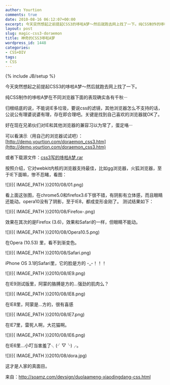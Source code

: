 ```yaml
---
author: Yourtion
comments: true
date: 2010-08-16 06:12:07+00:00
excerpt: 今天突然想起之前提起CSS3的哆啦A梦～然后就跑去网上找了一下。纯CSS制作的哆啦A梦在不同浏览器下面的表现确实各有千秋···
layout: post
slug: magic-css3-doraemon
title: 神奇的CSS3哆啦A梦
wordpress_id: 1448
categories:
- CSS+DIV
tags:
- CSS
---
```

{% include JB/setup %}

今天突然想起之前提起CSS3的哆啦A梦～然后就跑去网上找了一下。

纯CSS制作的哆啦A梦在不同浏览器下面的表现确实各有千秋···

归根结底的说，不能说IE多垃圾，要说css的滤镜，其他浏览器怎么不支持的话，公说公有理婆说婆有理，存在即合理吧。关键是找到自己喜欢的浏览器就OK了。

好在现在兄弟伙们对IE和其他浏览器的兼容习以为常了，蛋定咯···

可以看演示（用自己的浏览器试试吧）：[http://demo.yourtion.com/doraemon_css3.htm](http://demo.yourtion.com/doraemon_css3.htm)

或者下载源文件：[css3写的哆啦A梦.rar](http://www.dbank.com/download.action?t=40&k=NDg2ODUwMjE=&pcode=LCwxMjAzODksMTIwMzg5&rnd=4)

按照介绍，它对webkit内核的浏览器支持最佳，比如gg浏览器，火狐浏览器，至于IE下面嘛，惨不忍睹，看图：

![]({{ IMAGE_PATH }}2010/08/01.png)

看上面这张图，在chrome5.0和firefox3.6下很不错，有阴影有立体感，而且眼睛还能动。opera10没有了阴影，至于IE8，都成变形金刚了。  测试结果如下：

![]({{ IMAGE_PATH }}2010/08/Firefox-.png)

效果在其次的是Firefox (3.6)，效果和Safari的一样，但眼睛不能动。

![]({{ IMAGE_PATH }}2010/08/Opera10.5.png)

在Opera (10.53) 里，看不到渐变色。  

![]({{ IMAGE_PATH }}2010/08/Safari.png) 

iPhone OS 3.1的Safari里，它的脸是方的 -_-！！！  

![]({{ IMAGE_PATH }}2010/08/IE9.png) 

在IE9测试版里，阿蒙的胳膊是方的…强劲的肌肉么？  

![]({{ IMAGE_PATH }}2010/08/IE8.png) 

在IE8里，阿蒙是…方的，很有喜感  

![]({{ IMAGE_PATH }}2010/08/IE7.png) 

在IE7里，雷死人啊，大花猫啊。  

![]({{ IMAGE_PATH }}2010/08/IE6.png) 

在IE6里…小叮当害羞了╮(╯▽╰)╭。  

![]({{ IMAGE_PATH }}2010/08/dora.jpg) 

这才是人家的真面目。

来自：http://soamz.com/devsign/duolaameng-xiaodingdang-css.html
